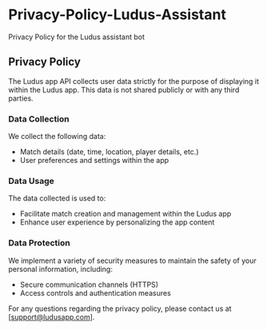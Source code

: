 # Privacy-Policy-Ludus-Assistant
Privacy Policy for the Ludus assistant bot
## Privacy Policy

The Ludus app API collects user data strictly for the purpose of displaying it within the Ludus app. This data is not shared publicly or with any third parties.

### Data Collection

We collect the following data:
- Match details (date, time, location, player details, etc.)
- User preferences and settings within the app

### Data Usage

The data collected is used to:
- Facilitate match creation and management within the Ludus app
- Enhance user experience by personalizing the app content

### Data Protection

We implement a variety of security measures to maintain the safety of your personal information, including:
- Secure communication channels (HTTPS)
- Access controls and authentication measures

For any questions regarding the privacy policy, please contact us at [support@ludusapp.com].
